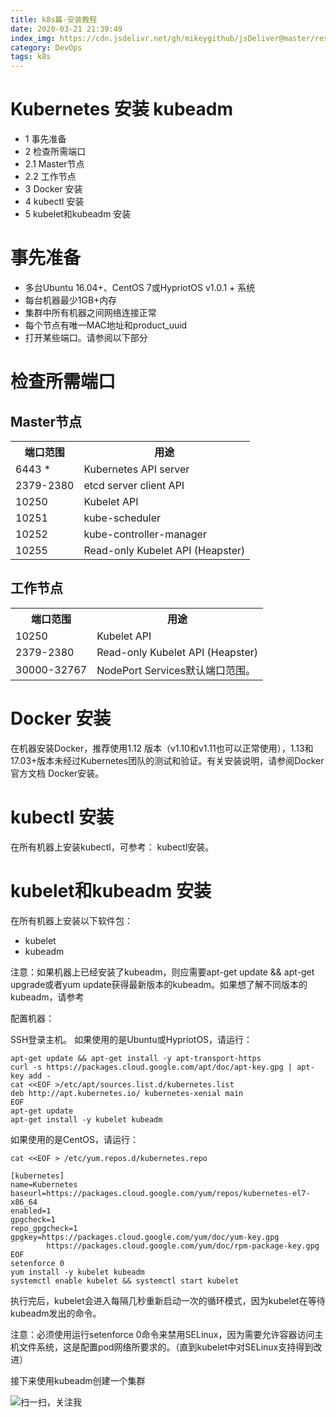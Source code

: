 ```yaml
---
title: k8s篇-安装教程
date: 2020-03-21 21:39:49
index_img: https://cdn.jsdelivr.net/gh/mikeygithub/jsDeliver@master/resource/img/k8s.png
category: DevOps
tags: k8s
---
```


# Kubernetes 安装 kubeadm

- 1 事先准备
- 2 检查所需端口
- 2.1 Master节点
- 2.2 工作节点
- 3 Docker 安装
- 4 kubectl 安装
- 5 kubelet和kubeadm 安装

# 事先准备

- 多台Ubuntu 16.04+、CentOS 7或HypriotOS v1.0.1 + 系统  
- 每台机器最少1GB+内存  
- 集群中所有机器之间网络连接正常  
- 每个节点有唯一MAC地址和product_uuid  
- 打开某些端口。请参阅以下部分  

# 检查所需端口

## Master节点

<table>
<tr><th>端口范围</th><th>用途</th></tr>
<tr><td>6443 *</td><td>	Kubernetes API server</td></tr>
<tr><td>2379-2380</td><td>	etcd server client API</td></tr>
<tr><td>10250</td><td>	Kubelet API</td></tr>
<tr><td>10251</td><td>	kube-scheduler</td></tr>
<tr><td>10252</td><td>	kube-controller-manager</td></tr>
<tr><td>10255</td><td>Read-only Kubelet API (Heapster)</td></tr>
</table>

## 工作节点

<table>
<tr><th>端口范围</th><th>用途</th></tr>
<tr><td>10250</td><td>Kubelet API</td></tr>
<tr><td>2379-2380</td><td>Read-only Kubelet API (Heapster)</td></tr>
<tr><td>30000-32767</td><td>NodePort Services默认端口范围。</td></tr>
</table>
	
# Docker 安装

在机器安装Docker，推荐使用1.12 版本（v1.10和v1.11也可以正常使用），1.13和17.03+版本未经过Kubernetes团队的测试和验证。有关安装说明，请参阅Docker官方文档 Docker安装。

# kubectl 安装

在所有机器上安装kubectl，可参考： kubectl安装。

# kubelet和kubeadm 安装

在所有机器上安装以下软件包：

- kubelet
- kubeadm

注意：如果机器上已经安装了kubeadm，则应需要apt-get update && apt-get upgrade或者yum update获得最新版本的kubeadm。如果想了解不同版本的kubeadm，请参考

配置机器：

SSH登录主机。
如果使用的是Ubuntu或HypriotOS，请运行：

```text
apt-get update && apt-get install -y apt-transport-https
curl -s https://packages.cloud.google.com/apt/doc/apt-key.gpg | apt-key add -
cat <<EOF >/etc/apt/sources.list.d/kubernetes.list
deb http://apt.kubernetes.io/ kubernetes-xenial main
EOF
apt-get update
apt-get install -y kubelet kubeadm
```

如果使用的是CentOS，请运行：

`cat <<EOF > /etc/yum.repos.d/kubernetes.repo`


```text
[kubernetes]
name=Kubernetes
baseurl=https://packages.cloud.google.com/yum/repos/kubernetes-el7-x86_64
enabled=1
gpgcheck=1
repo_gpgcheck=1
gpgkey=https://packages.cloud.google.com/yum/doc/yum-key.gpg
        https://packages.cloud.google.com/yum/doc/rpm-package-key.gpg
EOF
setenforce 0
yum install -y kubelet kubeadm
systemctl enable kubelet && systemctl start kubelet

```

执行完后，kubelet会进入每隔几秒重新启动一次的循环模式，因为kubelet在等待kubeadm发出的命令。

注意：必须使用运行setenforce 0命令来禁用SELinux，因为需要允许容器访问主机文件系统，这是配置pod网络所要求的。（直到kubelet中对SELinux支持得到改进）

接下来使用kubeadm创建一个集群
<br/>


![扫一扫，关注我](https://cdn.jsdelivr.net/gh/mikeygithub/jsDeliver@master/resource/img/wechat.jpg)